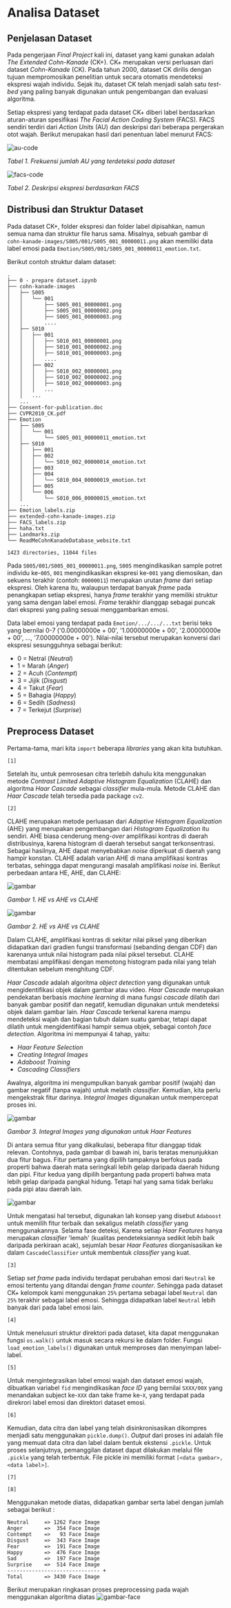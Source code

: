 # Analisa Dataset

## Penjelasan Dataset

Pada pengerjaan *Final Project* kali ini, dataset yang kami gunakan adalah *The Extended Cohn-Kanade* (CK+). CK+ merupakan versi perluasan dari dataset *Cohn-Kanade* (CK). Pada tahun 2000, dataset CK dirilis dengan tujuan mempromosikan penelitian untuk secara otomatis mendeteksi ekspresi wajah individu. Sejak itu, dataset CK telah menjadi salah satu *test-bed* yang paling banyak digunakan untuk pengembangan dan evaluasi algoritma.

Setiap ekspresi yang terdapat pada dataset CK+ diberi label berdasarkan aturan-aturan spesifikasi *The Facial Action Coding System* (FACS). FACS sendiri terdiri dari *Action Units* (AU) dan deskripsi dari beberapa pergerakan otot wajah. Berikut merupakan hasil dari penentuan label menurut FACS:

![au-code](img/facs%20(2).PNG)

*Tabel 1. Frekuensi jumlah AU yang terdeteksi pada dataset*

![facs-code](img/facs.PNG)

*Tabel 2. Deskripsi ekspresi berdasarkan FACS*

## Distribusi dan Struktur Dataset

Pada dataset CK+, folder ekspresi dan folder label dipisahkan, namun semua nama dan struktur file harus sama. Misalnya, sebuah gambar di `cohn-kanade-images/S005/001/S005_001_00000011.png` akan memiliki data label emosi pada `Emotion/S005/001/S005_001_00000011_emotion.txt`.

Berikut contoh struktur dalam dataset:
```
.
├── 0 - prepare dataset.ipynb
├── cohn-kanade-images
│   ├── S005
│   │   └── 001
│   │       ├── S005_001_00000001.png
│   │       ├── S005_001_00000002.png
│   │       ├── S005_001_00000003.png
│   │       ....
│   ├── S010
│   │   ├── 001
│   │   │   ├── S010_001_00000001.png
│   │   │   ├── S010_001_00000002.png
│   │   │   ├── S010_001_00000003.png
│   │   │   ....
│   │   ├── 002
│   │   │   ├── S010_002_00000001.png
│   │   │   ├── S010_002_00000002.png
│   │   │   ├── S010_002_00000003.png
│   │   │   ...
│   │   ...
│   ...
├── Consent-for-publication.doc
├── CVPR2010_CK.pdf
├── Emotion
│   ├── S005
│   │   └── 001
│   │       └── S005_001_00000011_emotion.txt
│   ├── S010
│   │   ├── 001
│   │   ├── 002
│   │   │   └── S010_002_00000014_emotion.txt
│   │   ├── 003
│   │   ├── 004
│   │   │   └── S010_004_00000019_emotion.txt
│   │   ├── 005
│   │   └── 006
│   │       └── S010_006_00000015_emotion.txt
│   ...
├── Emotion_labels.zip
├── extended-cohn-kanade-images.zip
├── FACS_labels.zip
├── haha.txt
├── Landmarks.zip
└── ReadMeCohnKanadeDatabase_website.txt

1423 directories, 11044 files
```

Pada `S005/001/S005_001_00000011.png`, `S005` mengindikasikan sample potret individu ke-`005`, `001` mengindikasikan ekspresi ke-`001` yang diemosikan, dan sekuens terakhir (contoh: `00000011`) merupakan urutan *frame* dari setiap ekspresi. Oleh karena itu, walaupun terdapat banyak *frame* pada penangkapan setiap ekspresi, hanya *frame* terakhir yang memiliki struktur yang sama dengan label emosi. *Frame* terakhir dianggap sebagai puncak dari ekspresi yang paling sesuai menggambarkan emosi.

Data label emosi yang terdapat pada `Emotion/.../.../...txt` berisi teks yang bernilai 0-7 ('0.00000000e + 00', '1.00000000e + 00', '2.00000000e + 00', ..., '7.00000000e + 00'). Nilai-nilai tersebut merupakan konversi dari ekspresi sesungguhnya sebagai berikut:
- 0 = Netral (*Neutral*)
- 1 = Marah (*Anger*)
- 2 = Acuh (*Contempt*)
- 3 = Jijik (*Disgust*)
- 4 = Takut (*Fear*)
- 5 = Bahagia (*Happy*)
- 6 = Sedih (*Sadness*)
- 7 = Terkejut (*Surprise*)

## Preprocess Dataset

Pertama-tama, mari kita ``import`` beberapa *libraries* yang akan kita butuhkan.

```[1]```

Setelah itu, untuk pemrosesan citra terlebih dahulu kita menggunakan metode *Contrast Limited Adaptive Histogram Equalization* (CLAHE) dan algoritma *Haar Cascade* sebagai *classifier* mula-mula. Metode CLAHE dan *Haar Cascade* telah tersedia pada package ``cv2``.

```[2]```

CLAHE merupakan metode perluasan dari *Adaptive Histogram Equalization* (AHE) yang merupakan pengembangan dari *Histogram Equalization* itu sendiri. AHE biasa cenderung meng-*over* amplifikasi kontras di daerah distribusinya, karena histogram di daerah tersebut sangat terkonsentrasi. Sebagai hasilnya, AHE dapat menyebabkan *noise* diperkuat di daerah yang hampir konstan. CLAHE adalah varian AHE di mana amplifikasi kontras terbatas, sehingga dapat mengurangi masalah amplifikasi *noise* ini. Berikut perbedaan antara HE, AHE, dan CLAHE:

![gambar](img/clahe1.PNG)

*Gambar 1. HE vs AHE vs CLAHE*

![gambar](img/clahe2.PNG)

*Gambar 2. HE vs AHE vs CLAHE*

Dalam CLAHE, amplifikasi kontras di sekitar nilai piksel yang diberikan didapatkan dari gradien fungsi transformasi (sebanding dengan CDF) dan karenanya untuk nilai histogram pada nilai piksel tersebut. CLAHE membatasi amplifikasi dengan memotong histogram pada nilai yang telah ditentukan sebelum menghitung CDF. 

*Haar Cascade* adalah algoritma *object detection* yang digunakan untuk mengidentifikasi objek dalam gambar atau video. *Haar Cascade* merupakan pendekatan berbasis *machine learning* di mana fungsi *cascade* dilatih dari banyak gambar positif dan negatif, kemudian digunakan untuk mendeteksi objek dalam gambar lain. *Haar Cascade* terkenal karena mampu mendeteksi wajah dan bagian tubuh dalam suatu gambar, tetapi dapat dilatih untuk mengidentifikasi hampir semua objek, sebagai contoh *face detection*. Algoritma ini mempunyai 4 tahap, yaitu:
- *Haar Feature Selection*
- *Creating  Integral Images*
- *Adaboost Training*
- *Cascading Classifiers*

Awalnya, algoritma ini mengumpulkan banyak gambar positif (wajah) dan gambar negatif (tanpa wajah) untuk melatih *classifier*. Kemudian, kita perlu mengekstrak fitur darinya. *Integral Images* digunakan untuk mempercepat proses ini.

![gambar](img/haar1.JPG)

*Gambar 3. Integral Images yang digunakan untuk Haar Features*

Di antara semua fitur yang dikalkulasi, beberapa fitur dianggap tidak relevan. Contohnya, pada gambar di bawah ini, baris teratas menunjukkan dua fitur bagus. Fitur pertama yang dipilih tampaknya berfokus pada properti bahwa daerah mata seringkali lebih gelap daripada daerah hidung dan pipi. Fitur kedua yang dipilih bergantung pada properti bahwa mata lebih gelap daripada pangkal hidung. Tetapi hal yang sama tidak berlaku pada pipi atau daerah lain.

![gambar](img/haar2.PNG)

Untuk mengatasi hal tersebut, digunakan lah konsep yang disebut ``Adaboost`` untuk memilih fitur terbaik dan sekaligus melatih *classifier* yang menggunakannya. Selama fase deteksi, Karena setiap *Haar Features* hanya merupakan *classifier* 'lemah' (kualitas pendeteksiannya sedikit lebih baik daripada perkiraan acak), sejumlah besar *Haar Features* diorganisasikan ke dalam ``CascadeClassifier`` untuk membentuk *classifier* yang kuat.

```[3]```

Setiap *set frame* pada individu terdapat perubahan emosi dari `Neutral` ke emosi tertentu yang ditandai dengan *frame counter*. Sehingga pada dataset CK+ kelompok kami menggunakan `25%` pertama sebagai label `Neutral` dan `25%` terakhir sebagai label emosi. Sehingga didapatkan label `Neutral` lebih banyak dari pada label emosi lain.

```[4]```

Untuk menelusuri struktur direktori pada dataset, kita dapat menggunakan fungsi ``os.walk()`` untuk masuk secara rekursi ke dalam folder. Fungsi ``load_emotion_labels()`` digunakan untuk memproses dan menyimpan label-label.

```[5]```

Untuk mengintegrasikan label emosi wajah dan dataset emosi wajah, dibuatkan variabel  `fid` mengindikasikan *face ID* yang bernilai `SXXX/00X` yang menandakan subject ke-`XXX` dan take frame ke-`X`, yang terdapat pada direkrori label emosi dan direktori dataset emosi.

```[6]```

Kemudian, data citra dan label yang telah disinkronisasikan dikompres menjadi satu menggunakan ``pickle.dump()``. *Output* dari proses ini adalah file yang memuat data citra dan label dalam bentuk ekstensi `.pickle`. Untuk proses selanjutnya, pemanggilan dataset dapat dilakukan melalui file `.pickle` yang telah terbentuk. File pickle ini memiliki format `[<data gambar>, <data label>]`.

```[7]```

```[8]```

Menggunakan metode diatas, didapatkan gambar serta label dengan jumlah sebagai berikut :
```
Neutral     => 1262 Face Image
Anger       =>  354 Face Image
Contempt    =>   93 Face Image
Disgust     =>  343 Face Image
Fear        =>  191 Face Image
Happy       =>  476 Face Image
Sad         =>  197 Face Image
Surprise    =>  514 Face Image
------------------------------ +
Total       => 3430 Face Image
```

Berikut merupakan ringkasan proses preprocessing pada wajah menggunakan algoritma diatas
![gambar-face](img/proses-gambar.png)